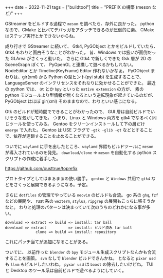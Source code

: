 +++
date = 2022-11-21
tags = ["buildtool"]
title = "PREFIX の構築 (meson など)"
+++

GStreamer をビルドする過程で `meson` を調べたら、存外に良かった。
python なので、CMake と比べてデバッガをアタッチできるのが圧倒的に楽。
CMake はステップ実行とかできないからね。

成り行きで GStreamer に続いて、 Gtk4,  PyGObject とかをビルドしていたら、
Gtk4 もわりと面白そうなことがわかった。
昔、Windows では扱いが面倒だった GLArea がさくっと動いた。
さらに Gtk4 で新しくできた Gsk 層が 2D の SceneGraph ぽくて、
PyOpenGL と連携して遊べるかもしれない。
NodeEditor とか Timeline(KeyFrame) Editor 作れないかなぁ。
PyGObject まわりは、gir(xml) から Python の型ヒント(pyi stub) を生成することで、
LanguageServer のインテリセンスをそれなりに効かせることができた。
最近の python では、 `Qt` とか `bpy` といった `native extension` の方が、
素の python モジュールより型情報が無くなるという逆転現象が起きているのだが、
PyGObject はほぼ gir(xml) そのままなので、わりといい感じになる。

Gtk のビルドが短時間でできることがわかったので、
GUI 層は自前ビルドでいけそうな気がしてきた。
つまり、Linux と Windows 両方を gtk4 でなるべく同じツールを使ってみる。
Gentoo をクリーンインストールして下の層だけ  `emerge` で入れた。
Gentoo は USE フラグで `-gtk -glib -qt` などとすることで、依存が連鎖することを止めることができる。

ついでに `wayland` に手を出したところ、`wayland` 界隈もビルドツールに
`meson` が導入されているのを発見。
`download/clone` => `meson` を自動化する python スクリプトの作成に着手した。

<https://github.com/ousttrue/toprefix>

プロトタイプとしてはまぁまぁの使い勝手。
`gentoo` と `Windows` 共用で `gtk4` などをさくっと展開できるようになる。予定。

さらに `dotfiles` の管理でやっている `neovim` のビルドも合流。
go 系の `ghq`, `fzf` などの展開や、
rust 系の `wezterm`, `stylua`, `ripgrep` の展開もこっちに移そうかなと。
わりと処理のパターンは決まっていて次のうちのどれかになる事が多い。

```
download => extract => build => install: tar ball
download => extract          => install: ビルド済み tar ball
              clone => build => install: repository
```

これにパッチ当てが追加になることがある。

ついでに、
以前作った `blender` の `bpy` モジュール生成スクリプトなんかも合流することを画策。
`svn` なしで `blender` ビルドできんかね。
となると `pixar usd` も `llvm` もビルドしたいわね。
`pyxar usd` は `boost` の除去したいけどね。
TUI と Desktop のツール系は自前ビルドで遊べるようにしていく。
